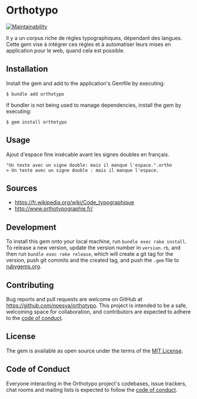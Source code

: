 # Orthotypo

[![Maintainability](https://api.codeclimate.com/v1/badges/16eb1f100538684deee0/maintainability)](https://codeclimate.com/github/noesya/orthotypo/maintainability)

Il y a un corpus riche de règles typographiques, dépendant des langues. 
Cette gem vise à intégrer ces règles et à automatiser leurs mises en application pour le web, quand cela est possible.

## Installation

Install the gem and add to the application's Gemfile by executing:

    $ bundle add orthotypo

If bundler is not being used to manage dependencies, install the gem by executing:

    $ gem install orthotypo

## Usage

Ajout d'espace fine insécable avant les signes doubles en français.

```
"Un texte avec un signe double: mais il manque l'espace.".ortho
> Un texte avec un signe double : mais il manque l'espace.

```

## Sources

- https://fr.wikipedia.org/wiki/Code_typographique
- http://www.orthotypographie.fr/

## Development

To install this gem onto your local machine, run `bundle exec rake install`. To release a new version, update the version number in `version.rb`, and then run `bundle exec rake release`, which will create a git tag for the version, push git commits and the created tag, and push the `.gem` file to [rubygems.org](https://rubygems.org).

## Contributing

Bug reports and pull requests are welcome on GitHub at https://github.com/noesya/orthotypo. This project is intended to be a safe, welcoming space for collaboration, and contributors are expected to adhere to the [code of conduct](https://github.com/[USERNAME]/orthotypo/blob/main/CODE_OF_CONDUCT.md).

## License

The gem is available as open source under the terms of the [MIT License](https://opensource.org/licenses/MIT).

## Code of Conduct

Everyone interacting in the Orthotypo project's codebases, issue trackers, chat rooms and mailing lists is expected to follow the [code of conduct](https://github.com/[USERNAME]/orthotypo/blob/main/CODE_OF_CONDUCT.md).
